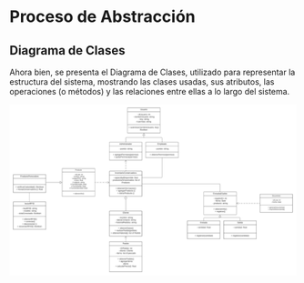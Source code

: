 # Proceso de Abstracción

## **Diagrama de Clases**

Ahora bien, se presenta el Diagrama de Clases, utilizado para representar la estructura del sistema, mostrando las clases usadas, sus atributos, las operaciones (o métodos) y las relaciones entre ellas a lo largo del sistema.

![Diagrama de Clases](https://github.com/JosuehCA/OOP_Team2/blob/JohanAguilar/images/Diagrama%20de%20Clases%20POO.png)

